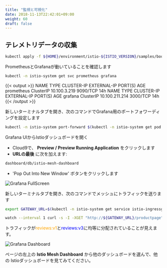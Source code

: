 ```yaml
---
title: "監視と可視化"
date: 2018-11-13T22:42:01+09:00
weight: 60
draft: false
---
```


<!--
## Collecting new telemetry data
-->
## テレメトリデータの収集

```bash
kubectl apply -f ${HOME}/environment/istio-${ISTIO_VERSION}/samples/bookinfo/telemetry/metrics.yaml
```

<!--
Make sure Prometheus and Grafana are running
-->
PrometheusとGrafanaが動いていることを確認します

```bash
kubectl -n istio-system get svc prometheus grafana
```

{{< output >}}
NAME         TYPE        CLUSTER-IP       EXTERNAL-IP   PORT(S)    AGE
prometheus   ClusterIP   10.100.3.219     <none>        9090/TCP   14h
NAME         TYPE        CLUSTER-IP       EXTERNAL-IP   PORT(S)    AGE
grafana      ClusterIP   10.100.211.214   <none>        3000/TCP   14h
{{< /output >}}

<!--
Open a new terminal tab and setup port-forwarding for Grafana by executing the following command
-->
新しいターミナルタブを開き、次のコマンドでGrafana用のポートフォワーディングを設定します

```bash
kubectl -n istio-system port-forward $(kubectl -n istio-system get pod -l app=grafana -o jsonpath='{.items[0].metadata.name}') 8080:3000
```

<!--
Open the Istio Dashboard via the Grafana UI
-->
Grafana UIからIstioダッシュボードを開く

<!--
* In your Cloud9 environment, click **Preview / Preview Running Application**
* Scroll to **the end of the URL** and append:
-->
* Cloud9で、 **Preview / Preview Running Application** をクリックします
* **URLの最後** に次を加えます:

```bash
dashboard/db/istio-mesh-dashboard
```

<!--
* Click the 'Pop Out Into New Window' button
-->
* 'Pop Out Into New Window' ボタンをクリックします

![Grafana FullScreen](/images/istio/istio_grafana_fullscreen.png)

<!--
Open a new terminal tab and use these commands to send a traffic to the mesh
-->
新しいターミナルタブを開き、次のコマンドでメッシュにトラフィックを送ります

```bash
export GATEWAY_URL=$(kubectl -n istio-system get service istio-ingressgateway -o jsonpath='{.status.loadBalancer.ingress[0].hostname}')

watch --interval 1 curl -s -I -XGET "http://${GATEWAY_URL}/productpage"
```

<!--
You will see that the traffic is evenly spread between <span style="color:orange">reviews:v1</span> and <span style="color:blue">reviews:v3</span>
-->
トラフィックが<span style="color:orange">reviews:v1</span>と<span style="color:blue">reviews:v3</span>に均等に分配されていることが見えます。

![Grafana Dashboard](/images/istio/istio_grafana1.png)

<!--
We encourage you to explore other Istio dashboards that are available by clicking the **Istio Mesh Dashboard** menu on top left of the page, and selecting a different dashboard.
-->
ページの左上の **Istio Mesh Dashboard** から他のダッシュボードを選んで、他の Istioダッシュボードを見てみてください。